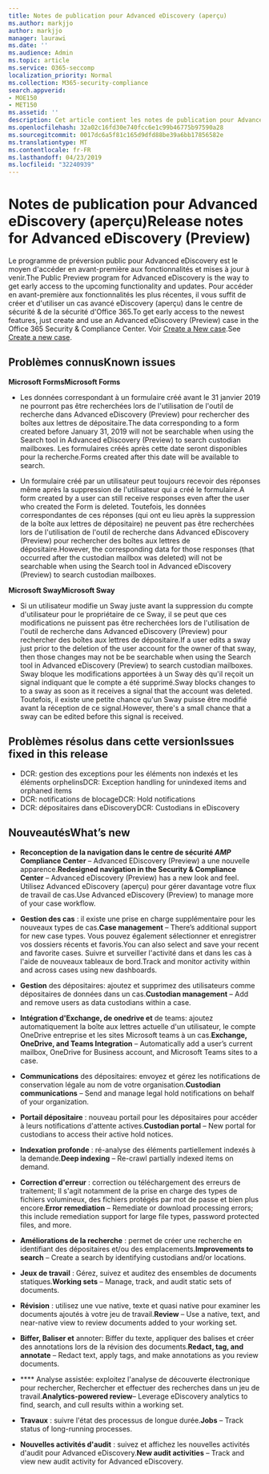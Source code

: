 ```yaml
---
title: Notes de publication pour Advanced eDiscovery (aperçu)
ms.author: markjjo
author: markjjo
manager: laurawi
ms.date: ''
ms.audience: Admin
ms.topic: article
ms.service: O365-seccomp
localization_priority: Normal
ms.collection: M365-security-compliance
search.appverid:
- MOE150
- MET150
ms.assetid: ''
description: Cet article contient les notes de publication pour Advanced eDiscovery (aperçu).
ms.openlocfilehash: 32a02c16fd30e740fcc6e1c99b46775b97590a28
ms.sourcegitcommit: 0017dc6a5f81c165d9dfd88be39a6bb17856582e
ms.translationtype: MT
ms.contentlocale: fr-FR
ms.lasthandoff: 04/23/2019
ms.locfileid: "32240939"
---
```

# <a name="release-notes-for-advanced-ediscovery-preview"></a><span data-ttu-id="b8926-103">Notes de publication pour Advanced eDiscovery (aperçu)</span><span class="sxs-lookup"><span data-stu-id="b8926-103">Release notes for Advanced eDiscovery (Preview)</span></span>

<span data-ttu-id="b8926-104">Le programme de préversion public pour Advanced eDiscovery est le moyen d'accéder en avant-première aux fonctionnalités et mises à jour à venir.</span><span class="sxs-lookup"><span data-stu-id="b8926-104">The Public Preview program for Advanced eDiscovery is the way to get early access to the upcoming functionality and updates.</span></span> <span data-ttu-id="b8926-105">Pour accéder en avant-première aux fonctionnalités les plus récentes, il vous suffit de créer et d'utiliser un cas avancé eDiscovery (aperçu) dans le centre de sécurité & de la sécurité d'Office 365.</span><span class="sxs-lookup"><span data-stu-id="b8926-105">To get early access to the newest features, just create and use an Advanced eDiscovery (Preview) case in the Office 365 Security & Compliance Center.</span></span> <span data-ttu-id="b8926-106">Voir [Create a New case](create-new-ediscovery-case.md).</span><span class="sxs-lookup"><span data-stu-id="b8926-106">See [Create a new case](create-new-ediscovery-case.md).</span></span>

## <a name="known-issues"></a><span data-ttu-id="b8926-107">Problèmes connus</span><span class="sxs-lookup"><span data-stu-id="b8926-107">Known issues</span></span>

<span data-ttu-id="b8926-108">**Microsoft Forms**</span><span class="sxs-lookup"><span data-stu-id="b8926-108">**Microsoft Forms**</span></span>

- <span data-ttu-id="b8926-109">Les données correspondant à un formulaire créé avant le 31 janvier 2019 ne pourront pas être recherchées lors de l'utilisation de l'outil de recherche dans Advanced eDiscovery (Preview) pour rechercher des boîtes aux lettres de dépositaire.</span><span class="sxs-lookup"><span data-stu-id="b8926-109">The data corresponding to a form created before January 31, 2019 will not be searchable when using the Search tool in Advanced eDiscovery (Preview) to search custodian mailboxes.</span></span> <span data-ttu-id="b8926-110">Les formulaires créés après cette date seront disponibles pour la recherche.</span><span class="sxs-lookup"><span data-stu-id="b8926-110">Forms created after this date will be available to search.</span></span>

- <span data-ttu-id="b8926-111">Un formulaire créé par un utilisateur peut toujours recevoir des réponses même après la suppression de l'utilisateur qui a créé le formulaire.</span><span class="sxs-lookup"><span data-stu-id="b8926-111">A form created by a user can still receive responses even after the user who created the Form is deleted.</span></span> <span data-ttu-id="b8926-112">Toutefois, les données correspondantes de ces réponses (qui ont eu lieu après la suppression de la boîte aux lettres de dépositaire) ne peuvent pas être recherchées lors de l'utilisation de l'outil de recherche dans Advanced eDiscovery (Preview) pour rechercher des boîtes aux lettres de dépositaire.</span><span class="sxs-lookup"><span data-stu-id="b8926-112">However, the corresponding data for those responses (that occurred after the custodian mailbox was deleted) will not be searchable when using the Search tool in Advanced eDiscovery (Preview) to search custodian mailboxes.</span></span>
 
<span data-ttu-id="b8926-113">**Microsoft Sway**</span><span class="sxs-lookup"><span data-stu-id="b8926-113">**Microsoft Sway**</span></span>

- <span data-ttu-id="b8926-114">Si un utilisateur modifie un Sway juste avant la suppression du compte d'utilisateur pour le propriétaire de ce Sway, il se peut que ces modifications ne puissent pas être recherchées lors de l'utilisation de l'outil de recherche dans Advanced eDiscovery (Preview) pour rechercher des boîtes aux lettres de dépositaire.</span><span class="sxs-lookup"><span data-stu-id="b8926-114">If a user edits a sway just prior to the deletion of the user account for the owner of that sway, then those changes may not be be searchable when using the Search tool in Advanced eDiscovery (Preview) to search custodian mailboxes.</span></span> <span data-ttu-id="b8926-115">Sway bloque les modifications apportées à un Sway dès qu'il reçoit un signal indiquant que le compte a été supprimé.</span><span class="sxs-lookup"><span data-stu-id="b8926-115">Sway blocks changes to to a sway as soon as it receives a signal that the account was deleted.</span></span> <span data-ttu-id="b8926-116">Toutefois, il existe une petite chance qu'un Sway puisse être modifié avant la réception de ce signal.</span><span class="sxs-lookup"><span data-stu-id="b8926-116">However, there's a small chance that a sway can be edited before this signal is received.</span></span>

## <a name="issues-fixed-in-this-release"></a><span data-ttu-id="b8926-117">Problèmes résolus dans cette version</span><span class="sxs-lookup"><span data-stu-id="b8926-117">Issues fixed in this release</span></span>

- <span data-ttu-id="b8926-118">DCR: gestion des exceptions pour les éléments non indexés et les éléments orphelins</span><span class="sxs-lookup"><span data-stu-id="b8926-118">DCR: Exception handling for unindexed items and orphaned items</span></span>
- <span data-ttu-id="b8926-119">DCR: notifications de blocage</span><span class="sxs-lookup"><span data-stu-id="b8926-119">DCR: Hold notifications</span></span>
- <span data-ttu-id="b8926-120">DCR: dépositaires dans eDiscovery</span><span class="sxs-lookup"><span data-stu-id="b8926-120">DCR: Custodians in eDiscovery</span></span>

## <a name="whats-new"></a><span data-ttu-id="b8926-121">Nouveautés</span><span class="sxs-lookup"><span data-stu-id="b8926-121">What’s new</span></span>

- <span data-ttu-id="b8926-122">**Reconception de la navigation dans le centre de sécurité _AMP_ Compliance Center** – Advanced EDiscovery (Preview) a une nouvelle apparence.</span><span class="sxs-lookup"><span data-stu-id="b8926-122">**Redesigned navigation in the Security & Compliance Center** – Advanced eDiscovery (Preview) has a new look and feel.</span></span> <span data-ttu-id="b8926-123">Utilisez Advanced eDiscovery (aperçu) pour gérer davantage votre flux de travail de cas.</span><span class="sxs-lookup"><span data-stu-id="b8926-123">Use Advanced eDiscovery (Preview) to manage more of your case workflow.</span></span>

- <span data-ttu-id="b8926-124">**Gestion des cas** : il existe une prise en charge supplémentaire pour les nouveaux types de cas.</span><span class="sxs-lookup"><span data-stu-id="b8926-124">**Case management** – There’s additional support for new case types.</span></span> <span data-ttu-id="b8926-125">Vous pouvez également sélectionner et enregistrer vos dossiers récents et favoris.</span><span class="sxs-lookup"><span data-stu-id="b8926-125">You can also select and save your recent and favorite cases.</span></span> <span data-ttu-id="b8926-126">Suivre et surveiller l'activité dans et dans les cas à l'aide de nouveaux tableaux de bord.</span><span class="sxs-lookup"><span data-stu-id="b8926-126">Track and monitor activity within and across cases using new dashboards.</span></span>

- <span data-ttu-id="b8926-127">**Gestion** des dépositaires: ajoutez et supprimez des utilisateurs comme dépositaires de données dans un cas.</span><span class="sxs-lookup"><span data-stu-id="b8926-127">**Custodian management** – Add and remove users as data custodians within a case.</span></span>

- <span data-ttu-id="b8926-128">**Intégration d'Exchange, de onedrive et** de teams: ajoutez automatiquement la boîte aux lettres actuelle d'un utilisateur, le compte OneDrive entreprise et les sites Microsoft teams à un cas.</span><span class="sxs-lookup"><span data-stu-id="b8926-128">**Exchange, OneDrive, and Teams Integration** – Automatically add a user’s current mailbox, OneDrive for Business account, and Microsoft Teams sites to a case.</span></span> 

- <span data-ttu-id="b8926-129">**Communications** des dépositaires: envoyez et gérez les notifications de conservation légale au nom de votre organisation.</span><span class="sxs-lookup"><span data-stu-id="b8926-129">**Custodian communications** – Send and manage legal hold notifications on behalf of your organization.</span></span>

- <span data-ttu-id="b8926-130">**Portail dépositaire** : nouveau portail pour les dépositaires pour accéder à leurs notifications d'attente actives.</span><span class="sxs-lookup"><span data-stu-id="b8926-130">**Custodian portal** – New portal for custodians to access their active hold notices.</span></span>

- <span data-ttu-id="b8926-131">**Indexation profonde** : ré-analyse des éléments partiellement indexés à la demande.</span><span class="sxs-lookup"><span data-stu-id="b8926-131">**Deep indexing** – Re-crawl partially indexed items on demand.</span></span>

- <span data-ttu-id="b8926-132">**Correction d'erreur** : correction ou téléchargement des erreurs de traitement; Il s'agit notamment de la prise en charge des types de fichiers volumineux, des fichiers protégés par mot de passe et bien plus encore.</span><span class="sxs-lookup"><span data-stu-id="b8926-132">**Error remediation** – Remediate or download processing errors; this include remediation support for large file types, password protected files, and more.</span></span> 

- <span data-ttu-id="b8926-133">**Améliorations de la recherche** : permet de créer une recherche en identifiant des dépositaires et/ou des emplacements.</span><span class="sxs-lookup"><span data-stu-id="b8926-133">**Improvements to search** – Create a search by identifying custodians and/or locations.</span></span>

- <span data-ttu-id="b8926-134">**Jeux de travail** : Gérez, suivez et auditez des ensembles de documents statiques.</span><span class="sxs-lookup"><span data-stu-id="b8926-134">**Working sets** – Manage, track, and audit static sets of documents.</span></span>

- <span data-ttu-id="b8926-135">**Révision** : utilisez une vue native, texte et quasi native pour examiner les documents ajoutés à votre jeu de travail.</span><span class="sxs-lookup"><span data-stu-id="b8926-135">**Review** – Use a native, text, and near-native view to review documents added to your working set.</span></span>

- <span data-ttu-id="b8926-136">**Biffer, Baliser et** annoter: Biffer du texte, appliquer des balises et créer des annotations lors de la révision des documents.</span><span class="sxs-lookup"><span data-stu-id="b8926-136">**Redact, tag, and annotate** – Redact text, apply tags, and make annotations as you review documents.</span></span>
  
- <span data-ttu-id="b8926-137">\*\*\*\* Analyse assistée: exploitez l'analyse de découverte électronique pour rechercher, Rechercher et effectuer des recherches dans un jeu de travail.</span><span class="sxs-lookup"><span data-stu-id="b8926-137">**Analytics-powered review**– Leverage eDiscovery analytics to find, search, and cull results within a working set.</span></span>

- <span data-ttu-id="b8926-138">**Travaux** : suivre l'état des processus de longue durée.</span><span class="sxs-lookup"><span data-stu-id="b8926-138">**Jobs** – Track status of long-running processes.</span></span>

- <span data-ttu-id="b8926-139">**Nouvelles activités d'audit** : suivez et affichez les nouvelles activités d'audit pour Advanced eDiscovery.</span><span class="sxs-lookup"><span data-stu-id="b8926-139">**New audit activities** – Track and view new audit activity for Advanced eDiscovery.</span></span>
